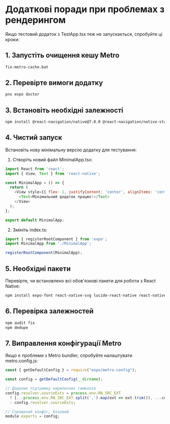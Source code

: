 # Додаткові поради при проблемах з рендерингом

Якщо тестовий додаток з TestApp.tsx теж не запускається, спробуйте ці кроки:

## 1. Запустіть очищення кешу Metro

```bash
fix-metro-cache.bat
```

## 2. Перевірте вимоги додатку

```bash
pnx expo doctor
```

## 3. Встановіть необхідні залежності

```bash
npm install @react-navigation/native@7.0.0 @react-navigation/native-stack@7.0.0 @react-navigation/bottom-tabs@7.0.0
```

## 4. Чистий запуск 

Встановіть нову мінімальну версію додатку для тестування:

1. Створіть новий файл MinimalApp.tsx:

```javascript
import React from 'react';
import { View, Text } from 'react-native';

const MinimalApp = () => {
  return (
    <View style={{ flex: 1, justifyContent: 'center', alignItems: 'center' }}>
      <Text>Мінімальний додаток працює!</Text>
    </View>
  );
};

export default MinimalApp;
```

2. Змініть index.ts:

```javascript
import { registerRootComponent } from 'expo';
import MinimalApp from './MinimalApp';

registerRootComponent(MinimalApp);
```

## 5. Необхідні пакети

Перевірте, чи встановлено всі обов'язкові пакети для роботи з React Native:

```bash
npm install expo-font react-native-svg lucide-react-native react-native-reanimated react-native-gesture-handler nativewind
```

## 6. Перевірка залежностей

```bash
npm audit fix
npm dedupe
```

## 7. Виправлення конфігурації Metro

Якщо є проблеми з Metro bundler, спробуйте налаштувати metro.config.js:

```javascript
const { getDefaultConfig } = require("expo/metro-config");

const config = getDefaultConfig(__dirname);

// Додаємо підтримку кириличних символів
config.resolver.sourceExts = process.env.RN_SRC_EXT
  ? [...process.env.RN_SRC_EXT.split(',').map(ext => ext.trim()), ...config.resolver.sourceExts]
  : config.resolver.sourceExts;

// Спрощений конфіг, базовий
module.exports = config;
```
